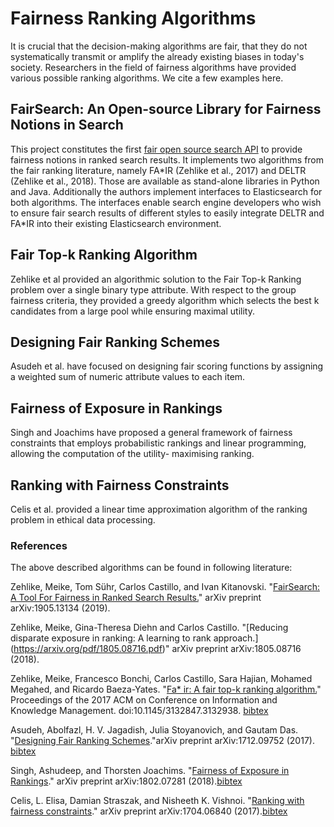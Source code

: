 # Fairness Ranking Algorithms
It is crucial that the decision-making algorithms are fair, that they do not systematically 
transmit or amplify the already existing biases in today's society. Researchers in the field of 
fairness algorithms have provided various possible ranking algorithms. We cite a few examples
here.

## FairSearch: An Open-source Library for Fairness Notions in Search 
This project constitutes the first [fair open source search API](https://github.com/fair-search) to provide fairness notions in ranked search results. It implements two algorithms from the fair ranking literature, namely FA\*IR (Zehlike et al., 2017) and DELTR (Zehlike et al.,
2018). Those are available as stand-alone libraries in Python and Java. Additionally the authors implement interfaces to Elasticsearch for both algorithms. The interfaces enable search engine developers who wish to ensure fair search
results of different styles to easily integrate DELTR and FA\*IR into their existing Elasticsearch environment.

## Fair Top-k Ranking Algorithm
Zehlike et al provided an algorithmic solution to the Fair Top-k Ranking problem over a
single binary type attribute. With respect to the group fairness criteria, they provided
a greedy algorithm which selects the best k candidates from a large pool while ensuring 
maximal utility.


## Designing Fair Ranking Schemes
Asudeh et al. have focused on designing fair scoring functions by assigning a weighted 
sum of numeric attribute values to each item.


## Fairness of Exposure in Rankings
Singh and Joachims have proposed a general framework of fairness constraints that employs 
probabilistic rankings and linear programming, allowing the computation of the utility-
maximising ranking.

## Ranking with Fairness Constraints
Celis et al. provided a linear time approximation algorithm of the ranking problem in ethical
data processing.


### References

The above described algorithms can be found in following literature:

Zehlike, Meike, Tom Sühr, Carlos Castillo, and Ivan Kitanovski. "[FairSearch: A Tool For Fairness in Ranked Search Results.](https://arxiv.org/pdf/1905.13134.pdf)" arXiv preprint arXiv:1905.13134 (2019).

Zehlike, Meike, Gina-Theresa Diehn and Carlos Castillo. "[Reducing disparate exposure in ranking: A learning to rank approach.] (https://arxiv.org/pdf/1805.08716.pdf)" arXiv preprint arXiv:1805.08716 (2018).

Zehlike, Meike, Francesco Bonchi, Carlos Castillo, Sara Hajian, Mohamed Megahed, and Ricardo Baeza-Yates. "[Fa* ir: A fair top-k ranking algorithm.](https://dl.acm.org/citation.cfm?id=3132938)" Proceedings of the 2017 ACM on Conference on Information and Knowledge Management. doi:10.1145/3132847.3132938. 
<a href="Files/bib/Fair.bib">bibtex</a>

Asudeh, Abolfazl, H. V. Jagadish, Julia Stoyanovich, and Gautam Das. "[Designing Fair Ranking Schemes](https://arxiv.org/abs/1712.09752)."arXiv preprint arXiv:1712.09752 (2017). <a href="Files/bib/asudeh.bib">bibtex</a>

Singh, Ashudeep, and Thorsten Joachims. "[Fairness of Exposure in Rankings](https://arxiv.org/abs/1802.07281)." arXiv preprint arXiv:1802.07281 (2018).<a href="Files/bib/singh.bib">bibtex</a>

Celis, L. Elisa, Damian Straszak, and Nisheeth K. Vishnoi. "[Ranking with fairness constraints](https://arxiv.org/abs/1704.06840)." arXiv preprint arXiv:1704.06840 (2017).<a href="Files/bib/celis.bib">bibtex</a>





